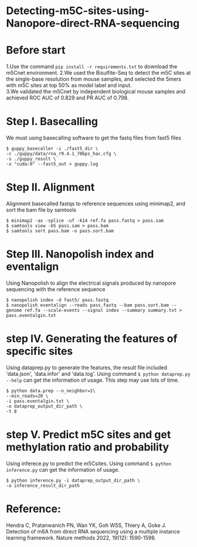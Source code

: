 # Detecting-m5C-sites-using-Nanopore-direct-RNA-sequencing
# Before start
1.Use the command ```pip install -r requirements.txt``` to download the m5Cnet environment.
2.We used the Bisulfite-Seq to detect the m5C sites at the single-base resolution from mouse samples, and selected the 5mers with m5C sites at top 50% as model label and input.  
3.We validated the m5Cnet by independent biological mouse samples and achieved ROC AUC of 0.829 and PR AUC of 0.798.  
# Step I. Basecalling
We must using basecalling software to get the fastq files from fast5 files
```
$ guppy_basecaller -i ./fast5_dir \
-c ./guppy/data/rna_r9.4.1_70bps_hac.cfg \
-s ./guppy_result \
-x "cuda:0" --fast5_out > guppy.log
```
# Step II. Alignment
Alignment basecalled fastqs to reference sequences using minimap2, and sort the bam file by samtools
```
$ minimap2 -ax -splice -uf -k14 ref.fa pass.fastq > pass.sam
$ samtools view -bS pass.sam > pass.bam
$ samtools sort pass.bam -o pass.sort.bam
```
# Step III. Nanopolish index and eventalign
Using Nanopolish to align the electrical signals produced by nanopore sequencing with the reference sequence 
```
$ nanopolish index -d fast5/ pass.fastq
$ nanopolish eventalign --reads pass.fastq --bam pass.sort.bam --genome ref.fa --scale-events --signal index --summary summary.txt > pass.eventalgin.txt
```
# step IV. Generating the features of specific sites
Using dataprep.py to generate the features, the result file included 'data.json', 'data.infor' and 'data.log'. Using command ```$ python dataprep.py --help``` can get the information of usage. This step may use lots of time.
```
$ python data.prep --n_neighbor=1\
--min_reads=20 \
-i pass.eventalgin.txt \
-o dataprep_output_dir_path \
-t 8
```
# step V. Predict m5C sites and get methylation ratio and probability
Using inferece.py to predict the m5Csites. Using command ```$ python inference.py``` can get the information of usage.
```
$ python inference.py -i dataprep_output_dir_path \
-o inference_result_dir_path
```
# Reference:
Hendra C, Pratanwanich PN, Wan YK, Goh WSS, Thiery A, Goke J. Detection of m6A from direct RNA sequencing using a multiple instance learning framework. Nature methods 2022, 19(12): 1590-1598.
